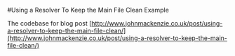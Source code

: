 #Using a Resolver To Keep the Main File Clean Example

The codebase for blog post [http://www.johnmackenzie.co.uk/post/using-a-resolver-to-keep-the-main-file-clean/](http://www.johnmackenzie.co.uk/post/using-a-resolver-to-keep-the-main-file-clean/)
